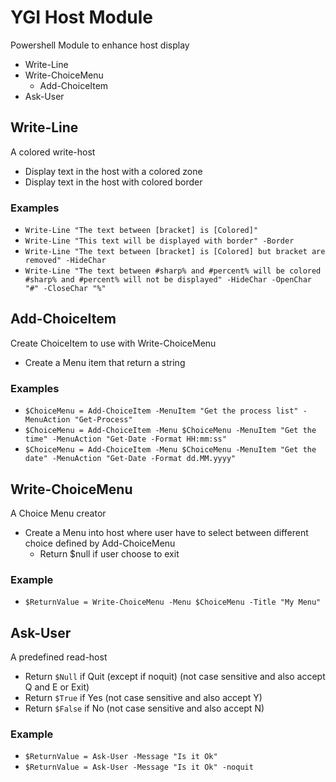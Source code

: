 # YGI Host Module
Powershell Module to enhance host display
* Write-Line
* Write-ChoiceMenu
  * Add-ChoiceItem
* Ask-User

## Write-Line
  A colored write-host
  * Display text in the host with a colored zone
  * Display text in the host with colored border

### Examples
  * `Write-Line "The text between [bracket] is [Colored]"`
  * `Write-Line "This text will be displayed with border" -Border`
  * `Write-Line "The text between [bracket] is [Colored] but bracket are removed" -HideChar`
  * `Write-Line "The text between #sharp% and #percent% will be colored #sharp% and #percent% will not be displayed" -HideChar -OpenChar "#" -CloseChar "%"`

## Add-ChoiceItem
  Create ChoiceItem to use with Write-ChoiceMenu
  * Create a Menu item that return a string

### Examples
  * `$ChoiceMenu = Add-ChoiceItem -MenuItem "Get the process list" -MenuAction "Get-Process"`
  * `$ChoiceMenu = Add-ChoiceItem -Menu $ChoiceMenu -MenuItem "Get the time" -MenuAction "Get-Date -Format HH:mm:ss"`
  * `$ChoiceMenu = Add-ChoiceItem -Menu $ChoiceMenu -MenuItem "Get the date" -MenuAction "Get-Date -Format dd.MM.yyyy"`

## Write-ChoiceMenu
  A Choice Menu creator
  * Create a Menu into host where user have to select between different choice defined by Add-ChoiceMenu
    * Return $null if user choose to exit

### Example
  * `$ReturnValue = Write-ChoiceMenu -Menu $ChoiceMenu -Title "My Menu"`

## Ask-User
  A predefined read-host
  * Return `$Null` if Quit (except if noquit) (not case sensitive and also accept Q and E or Exit)
  * Return `$True` if Yes (not case sensitive and also accept Y)
  * Return `$False` if No (not case sensitive and also accept N)

### Example
  * `$ReturnValue = Ask-User -Message "Is it Ok"`
  * `$ReturnValue = Ask-User -Message "Is it Ok" -noquit`

